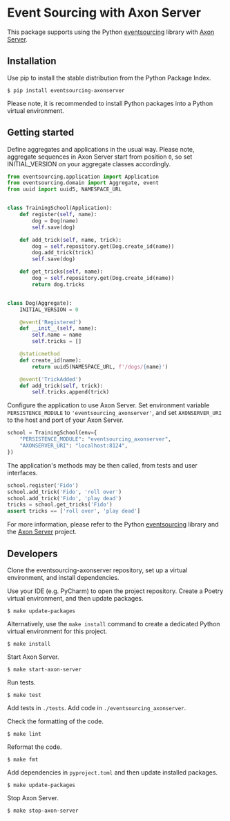 # Event Sourcing with Axon Server

This package supports using the Python
[eventsourcing](https://github.com/pyeventsourcing/eventsourcing) library
with [Axon Server](https://developer.axoniq.io/axon-server).

## Installation

Use pip to install the stable distribution from the Python Package Index.

    $ pip install eventsourcing-axonserver

Please note, it is recommended to install Python packages into a Python virtual environment.

## Getting started

Define aggregates and applications in the usual way. Please note, aggregate
sequences  in Axon Server start from position `0`, so set INITIAL_VERSION
on your aggregate classes accordingly.

```python
from eventsourcing.application import Application
from eventsourcing.domain import Aggregate, event
from uuid import uuid5, NAMESPACE_URL


class TrainingSchool(Application):
    def register(self, name):
        dog = Dog(name)
        self.save(dog)

    def add_trick(self, name, trick):
        dog = self.repository.get(Dog.create_id(name))
        dog.add_trick(trick)
        self.save(dog)

    def get_tricks(self, name):
        dog = self.repository.get(Dog.create_id(name))
        return dog.tricks


class Dog(Aggregate):
    INITIAL_VERSION = 0

    @event('Registered')
    def __init__(self, name):
        self.name = name
        self.tricks = []

    @staticmethod
    def create_id(name):
        return uuid5(NAMESPACE_URL, f'/dogs/{name}')

    @event('TrickAdded')
    def add_trick(self, trick):
        self.tricks.append(trick)
```

Configure the application to use Axon Server. Set environment variable
`PERSISTENCE_MODULE` to `'eventsourcing_axonserver'`, and set
`AXONSERVER_URI` to the host and port of your Axon Server.

```python
school = TrainingSchool(env={
    "PERSISTENCE_MODULE": "eventsourcing_axonserver",
    "AXONSERVER_URI": "localhost:8124",
})
```

The application's methods may be then called, from tests and
user interfaces.

```python
school.register('Fido')
school.add_trick('Fido', 'roll over')
school.add_trick('Fido', 'play dead')
tricks = school.get_tricks('Fido')
assert tricks == ['roll over', 'play dead']
```

For more information, please refer to the Python
[eventsourcing](https://github.com/johnbywater/eventsourcing) library
and the [Axon Server](https://developer.axoniq.io/axon-server) project.

## Developers

Clone the eventsourcing-axonserver repository, set up a virtual
environment, and install dependencies.

Use your IDE (e.g. PyCharm) to open the project repository. Create a
Poetry virtual environment, and then update packages.

    $ make update-packages

Alternatively, use the ``make install`` command to create a dedicated
Python virtual environment for this project.

    $ make install

Start Axon Server.

    $ make start-axon-server

Run tests.

    $ make test

Add tests in `./tests`. Add code in `./eventsourcing_axonserver`.

Check the formatting of the code.

    $ make lint

Reformat the code.

    $ make fmt

Add dependencies in `pyproject.toml` and then update installed packages.

    $ make update-packages

Stop Axon Server.

    $ make stop-axon-server
